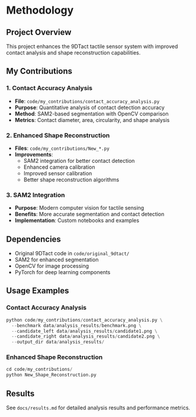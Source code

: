 # Methodology

## Project Overview
This project enhances the 9DTact tactile sensor system with improved contact analysis and shape reconstruction capabilities.

## My Contributions

### 1. Contact Accuracy Analysis
- **File**: `code/my_contributions/contact_accuracy_analysis.py`
- **Purpose**: Quantitative analysis of contact detection accuracy
- **Method**: SAM2-based segmentation with OpenCV comparison
- **Metrics**: Contact diameter, area, circularity, and shape analysis

### 2. Enhanced Shape Reconstruction
- **Files**: `code/my_contributions/New_*.py`
- **Improvements**:
  - SAM2 integration for better contact detection
  - Enhanced camera calibration
  - Improved sensor calibration
  - Better shape reconstruction algorithms

### 3. SAM2 Integration
- **Purpose**: Modern computer vision for tactile sensing
- **Benefits**: More accurate segmentation and contact detection
- **Implementation**: Custom notebooks and examples

## Dependencies
- Original 9DTact code in `code/original_9dtact/`
- SAM2 for enhanced segmentation
- OpenCV for image processing
- PyTorch for deep learning components

## Usage Examples

### Contact Accuracy Analysis
```python
python code/my_contributions/contact_accuracy_analysis.py \
  --benchmark data/analysis_results/benchmark.png \
  --candidate_left data/analysis_results/candidate1.png \
  --candidate_right data/analysis_results/candidate2.png \
  --output_dir data/analysis_results/
```

### Enhanced Shape Reconstruction
```python
cd code/my_contributions/
python New_Shape_Reconstruction.py
```

## Results
See `docs/results.md` for detailed analysis results and performance metrics.
